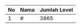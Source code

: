 | No | Nama            | Jumlah Level |
|----|-----------------|--------------|
| 1  | #    |    3865        |
